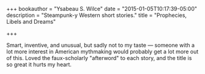 +++
bookauthor = "Ysabeau S. Wilce"
date = "2015-01-05T10:17:39-05:00"
description = "Steampunk-y Western short stories."
title = "Prophecies, Libels and Dreams"

+++

Smart, inventive, and unusual, but sadly not to my taste &mdash; someone with a lot more interest in American mythmaking would probably get a lot more out of this. Loved the faux-scholarly "afterword" to each story, and the title is so great it hurts my heart.